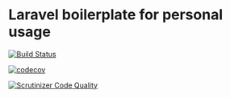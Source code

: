 # Laravel boilerplate for personal usage

[![Build Status](https://travis-ci.org/kyled7/slar.svg?branch=master)](https://travis-ci.org/kyled7/slar)

[![codecov](https://codecov.io/gh/kyled7/slar/branch/master/graph/badge.svg)](https://codecov.io/gh/kyled7/slar)

[![Scrutinizer Code Quality](https://scrutinizer-ci.com/g/kyled7/slar/badges/quality-score.png?b=master)](https://scrutinizer-ci.com/g/kyled7/slar/?branch=master)
